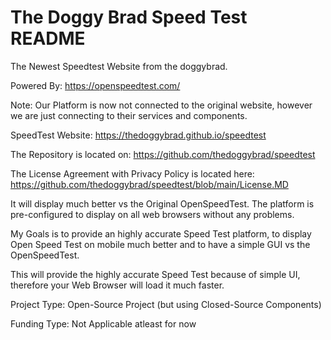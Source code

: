 # The Doggy Brad Speed Test README
The Newest Speedtest Website from the doggybrad.

Powered By: https://openspeedtest.com/

Note: Our Platform is now not connected to the original website, however we are just connecting to their services and components.

SpeedTest Website: https://thedoggybrad.github.io/speedtest

The Repository is located on: https://github.com/thedoggybrad/speedtest

The License Agreement with Privacy Policy is located here: https://github.com/thedoggybrad/speedtest/blob/main/License.MD

It will display much better vs the Original OpenSpeedTest.
The platform is pre-configured to display on all web browsers without any problems.

My Goals is to provide an highly accurate Speed Test platform, to display Open Speed Test on mobile much better and to have a simple GUI vs the OpenSpeedTest.

This will provide the highly accurate Speed Test because of simple UI, therefore your Web Browser will load it much faster.

Project Type: Open-Source Project (but using Closed-Source Components)

Funding Type: Not Applicable atleast for now

